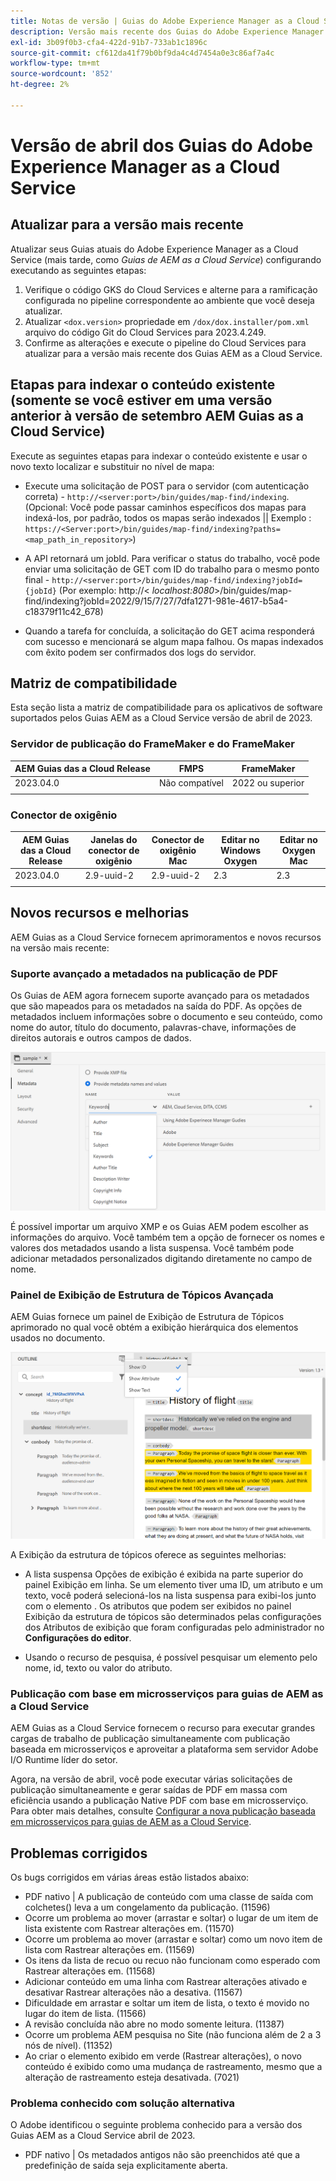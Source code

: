 ```yaml
---
title: Notas de versão | Guias do Adobe Experience Manager as a Cloud Service, versão de abril de 2023
description: Versão mais recente dos Guias do Adobe Experience Manager as a Cloud Service
exl-id: 3b09f0b3-cfa4-422d-91b7-733ab1c1896c
source-git-commit: cf612da41f79b0bf9da4c4d7454a0e3c86af7a4c
workflow-type: tm+mt
source-wordcount: '852'
ht-degree: 2%

---
```


# Versão de abril dos Guias do Adobe Experience Manager as a Cloud Service

## Atualizar para a versão mais recente

Atualizar seus Guias atuais do Adobe Experience Manager as a Cloud Service (mais tarde, como *Guias de AEM as a Cloud Service*) configurando executando as seguintes etapas:

1. Verifique o código GKS do Cloud Services e alterne para a ramificação configurada no pipeline correspondente ao ambiente que você deseja atualizar.
2. Atualizar `<dox.version>` propriedade em `/dox/dox.installer/pom.xml` arquivo do código Git do Cloud Services para 2023.4.249.
3. Confirme as alterações e execute o pipeline do Cloud Services para atualizar para a versão mais recente dos Guias AEM as a Cloud Service.

## Etapas para indexar o conteúdo existente (somente se você estiver em uma versão anterior à versão de setembro AEM Guias as a Cloud Service)

Execute as seguintes etapas para indexar o conteúdo existente e usar o novo texto localizar e substituir no nível de mapa:

* Execute uma solicitação de POST para o servidor (com autenticação correta) - `http://<server:port>/bin/guides/map-find/indexing`.
(Opcional: Você pode passar caminhos específicos dos mapas para indexá-los, por padrão, todos os mapas serão indexados || Exemplo : `https://<Server:port>/bin/guides/map-find/indexing?paths=<map_path_in_repository>`)

* A API retornará um jobId. Para verificar o status do trabalho, você pode enviar uma solicitação de GET com ID do trabalho para o mesmo ponto final - `http://<server:port>/bin/guides/map-find/indexing?jobId={jobId}`
(Por exemplo: http://&lt;
_localhost:8080_>/bin/guides/map-find/indexing?jobId=2022/9/15/7/27/7dfa1271-981e-4617-b5a4-c18379f11c42_678)

* Quando a tarefa for concluída, a solicitação do GET acima responderá com sucesso e mencionará se algum mapa falhou. Os mapas indexados com êxito podem ser confirmados dos logs do servidor.

## Matriz de compatibilidade

Esta seção lista a matriz de compatibilidade para os aplicativos de software suportados pelos Guias AEM as a Cloud Service versão de abril de 2023.

### Servidor de publicação do FrameMaker e do FrameMaker

| AEM Guias das a Cloud Release | FMPS | FrameMaker |
| --- | --- | --- |
| 2023.04.0 | Não compatível | 2022 ou superior |
|  |  |  |


### Conector de oxigênio

| AEM Guias das a Cloud Release | Janelas do conector de oxigênio | Conector de oxigênio Mac | Editar no Windows Oxygen | Editar no Oxygen Mac |
| --- | --- | --- | --- | --- |
| 2023.04.0 | 2.9-uuid-2 | 2.9-uuid-2 | 2.3 | 2.3 |
|  |  |  |  |


## Novos recursos e melhorias

AEM Guias as a Cloud Service fornecem aprimoramentos e novos recursos na versão mais recente:

### Suporte avançado a metadados na publicação de PDF

Os Guias de AEM agora fornecem suporte avançado para os metadados que são mapeados para os metadados na saída do PDF. As opções de metadados incluem informações sobre o documento e seu conteúdo, como nome do autor, título do documento, palavras-chave, informações de direitos autorais e outros campos de dados.

<img src="assets/pdf-metadata.png" alt=" metadados pdf nativos">

É possível importar um arquivo XMP e os Guias AEM podem escolher as informações do arquivo. Você também tem a opção de fornecer os nomes e valores dos metadados usando a lista suspensa. Você também pode adicionar metadados personalizados digitando diretamente no campo de nome.


### Painel de Exibição de Estrutura de Tópicos Avançada

AEM Guias fornece um painel de Exibição de Estrutura de Tópicos aprimorado no qual você obtém a exibição hierárquica dos elementos usados no documento.

<img src="assets/select-element-content-outline-view_cs.png" alt=" metadados pdf nativos">

A Exibição da estrutura de tópicos oferece as seguintes melhorias:

* A lista suspensa Opções de exibição é exibida na parte superior do painel Exibição em linha. Se um elemento tiver uma ID, um atributo e um texto, você poderá selecioná-los na lista suspensa para exibi-los junto com o elemento . Os atributos que podem ser exibidos no painel Exibição da estrutura de tópicos são determinados pelas configurações dos Atributos de exibição que foram configuradas pelo administrador no **Configurações do editor**.

* Usando o recurso de pesquisa, é possível pesquisar um elemento pelo nome, id, texto ou valor do atributo.


### Publicação com base em microsserviços para guias de AEM as a Cloud Service

AEM Guias as a Cloud Service fornecem o recurso para executar grandes cargas de trabalho de publicação simultaneamente com publicação baseada em microsserviços e aproveitar a plataforma sem servidor Adobe I/O Runtime líder do setor.

Agora, na versão de abril, você pode executar várias solicitações de publicação simultaneamente e gerar saídas de PDF em massa com eficiência usando a publicação Native PDF com base em microsserviço.
Para obter mais detalhes, consulte [Configurar a nova publicação baseada em microsserviços para guias de AEM as a Cloud Service](../knowledge-base/publishing/configure-microservices.md).


## Problemas corrigidos

Os bugs corrigidos em várias áreas estão listados abaixo:

* PDF nativo | A publicação de conteúdo com uma classe de saída com colchetes() leva a um congelamento da publicação. (11596)
* Ocorre um problema ao mover (arrastar e soltar) o lugar de um item de lista existente com Rastrear alterações em. (11570)
* Ocorre um problema ao mover (arrastar e soltar) como um novo item de lista com Rastrear alterações em. (11569)
* Os itens da lista de recuo ou recuo não funcionam como esperado com Rastrear alterações em. (11568)
* Adicionar conteúdo em uma linha com Rastrear alterações ativado e desativar Rastrear alterações não a desativa. (11567)
* Dificuldade em arrastar e soltar um item de lista, o texto é movido no lugar do item de lista. (11566)
* A revisão concluída não abre no modo somente leitura. (11387)
* Ocorre um problema AEM pesquisa no Site (não funciona além de 2 a 3 nós de nível). (11352)
* Ao criar o elemento exibido em verde (Rastrear alterações), o novo conteúdo é exibido como uma mudança de rastreamento, mesmo que a alteração de rastreamento esteja desativada. (7021)

### Problema conhecido com solução alternativa

O Adobe identificou o seguinte problema conhecido para a versão dos Guias AEM as a Cloud Service abril de 2023.

* PDF nativo | Os metadados antigos não são preenchidos até que a predefinição de saída seja explicitamente aberta.
